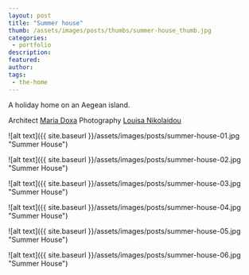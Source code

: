 ```yaml
---
layout: post
title: "Summer house"
thumb: /assets/images/posts/thumbs/summer-house_thumb.jpg
categories:
 - portfolio
description:
featured:
author: 
tags:
 - the-home
---
```


A holiday home on an Aegean island.

<p class="credits">
    <span class="title">Architect</span>
        <span class="contributor"><a href="https://www.mariadoxa.gr">Maria Doxa</a></span>
    <span class="title">Photography</span>
        <span class="contributor"><a href="https://www.louisanikolaidou.com/">Louisa Nikolaidou</a></span>
</p>

![alt text]({{ site.baseurl }}/assets/images/posts/summer-house-01.jpg "Summer House")

![alt text]({{ site.baseurl }}/assets/images/posts/summer-house-02.jpg "Summer House")

![alt text]({{ site.baseurl }}/assets/images/posts/summer-house-03.jpg "Summer House")

![alt text]({{ site.baseurl }}/assets/images/posts/summer-house-04.jpg "Summer House")

![alt text]({{ site.baseurl }}/assets/images/posts/summer-house-05.jpg "Summer House")

![alt text]({{ site.baseurl }}/assets/images/posts/summer-house-06.jpg "Summer House")
